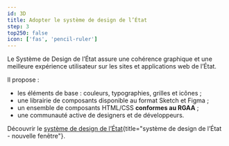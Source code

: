 ```yaml
---
id: 3D
title: Adopter le système de design de l’État
step: 3
top250: false
icon: ['fas', 'pencil-ruler']
---
```


Le Système de Design de l’État assure une cohérence graphique et une meilleure expérience utilisateur sur les sites et applications web de l’État.

Il propose :
* les éléments de base : couleurs, typographies, grilles et icônes ;
* une librairie de composants disponible au format Sketch et Figma ;
* un ensemble de composants HTML/CSS **conformes au RGAA** ;
* une communauté active de designers et de développeurs.

Découvrir le [système de design de l’État](https://www.systeme-de-design.gouv.fr/){title="système de design de l’État - nouvelle fenêtre"}.
